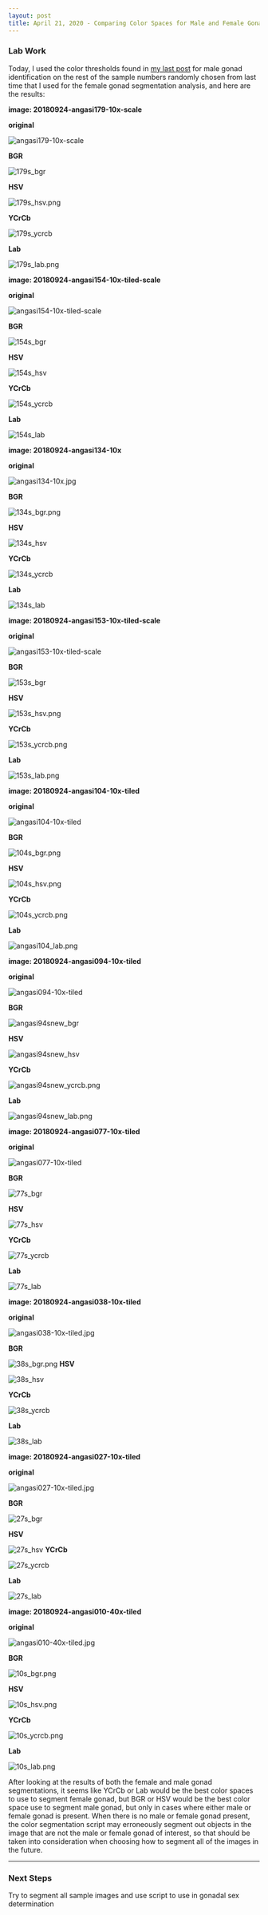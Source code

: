 ```yaml
---
layout: post
title: April 21, 2020 - Comparing Color Spaces for Male and Female Gonad Segmentation 
---
```


### Lab Work

Today, I used the color thresholds found in [my last post](https://h-ra.github.io/46-NewColorSegmentationMethod/) for male gonad identification on the rest of the sample numbers randomly chosen from last time that I used for the female gonad segmentation analysis, and here are the results:

__image: 20180924-angasi179-10x-scale__

__original__

![angasi179-10x-scale](https://github.com/H-Ra/h-ra.github.io/blob/master/images/20180924-angasi179-10x-scale.jpg?raw=true)

__BGR__

![179s_bgr](https://github.com/H-Ra/h-ra.github.io/blob/master/images/179s_bgr.png?raw=true)

__HSV__

![179s_hsv.png](https://github.com/H-Ra/h-ra.github.io/blob/master/images/179s_hsv.png?raw=true)

__YCrCb__

![179s_ycrcb](https://github.com/H-Ra/h-ra.github.io/blob/master/images/179s_ycrcb.png?raw=true)

__Lab__

![179s_lab.png](https://github.com/H-Ra/h-ra.github.io/blob/master/images/179s_lab.png?raw=true)

__image: 20180924-angasi154-10x-tiled-scale__

__original__

![angasi154-10x-tiled-scale](https://github.com/H-Ra/h-ra.github.io/blob/master/images/20180924-angasi154-10x-tiled-scale.jpg?raw=true)

__BGR__

![154s_bgr](https://github.com/H-Ra/h-ra.github.io/blob/master/images/154s_bgr.png?raw=true)

__HSV__

![154s_hsv](https://github.com/H-Ra/h-ra.github.io/blob/master/images/154s_hsv.png?raw=true)

__YCrCb__

![154s_ycrcb](https://github.com/H-Ra/h-ra.github.io/blob/master/images/154s_ycrcb.png?raw=true)

__Lab__

![154s_lab](https://github.com/H-Ra/h-ra.github.io/blob/master/images/154s_lab.png?raw=true)

__image: 20180924-angasi134-10x__

__original__

![angasi134-10x.jpg](https://github.com/H-Ra/h-ra.github.io/blob/master/images/20180924-angasi134-10x.jpg?raw=true)

__BGR__

![134s_bgr.png](https://github.com/H-Ra/h-ra.github.io/blob/master/images/134s_bgr.png?raw=true)

__HSV__

![134s_hsv](https://github.com/H-Ra/h-ra.github.io/blob/master/images/134s_hsv.png?raw=true)

__YCrCb__

![134s_ycrcb](https://github.com/H-Ra/h-ra.github.io/blob/master/images/134s_lab.png?raw=true)

__Lab__

![134s_lab](https://github.com/H-Ra/h-ra.github.io/blob/master/images/134s_ycrcb.png?raw=true)

__image: 20180924-angasi153-10x-tiled-scale__

__original__

![angasi153-10x-tiled-scale](https://github.com/H-Ra/h-ra.github.io/blob/master/images/20180924-angasi153-10x-tiled-scale.jpg?raw=true)

__BGR__

![153s_bgr](https://github.com/H-Ra/h-ra.github.io/blob/master/images/153s_bgr.png?raw=true)

__HSV__

![153s_hsv.png](https://github.com/H-Ra/h-ra.github.io/blob/master/images/153s_hsv.png?raw=true)

__YCrCb__

![153s_ycrcb.png](https://github.com/H-Ra/h-ra.github.io/blob/master/images/153s_ycrcb.png?raw=true)

__Lab__

![153s_lab.png](https://github.com/H-Ra/h-ra.github.io/blob/master/images/153s_lab.png?raw=true)

__image: 20180924-angasi104-10x-tiled__

__original__

![angasi104-10x-tiled](https://github.com/H-Ra/h-ra.github.io/blob/master/images/20180924-angasi104-10x-tiled.jpg?raw=true)

__BGR__

![104s_bgr.png](https://github.com/H-Ra/h-ra.github.io/blob/master/images/104s_bgr.png?raw=true)

__HSV__

![104s_hsv.png](https://github.com/H-Ra/h-ra.github.io/blob/master/images/104s_hsv.png?raw=true)

__YCrCb__

![104s_ycrcb.png](https://github.com/H-Ra/h-ra.github.io/blob/master/images/104s_ycrcb.png?raw=true)

__Lab__

![angasi104_lab.png](https://github.com/H-Ra/h-ra.github.io/blob/master/images/104s_lab.png?raw=true)

__image: 20180924-angasi094-10x-tiled__

__original__

![angasi094-10x-tiled](https://github.com/H-Ra/h-ra.github.io/blob/master/images/20180924-angasi094-10x-tiled.jpg?raw=true)

__BGR__

![angasi94snew_bgr](https://github.com/H-Ra/h-ra.github.io/blob/master/images/angasi94snew_bgr.png?raw=true)

__HSV__

![angasi94snew_hsv](https://github.com/H-Ra/h-ra.github.io/blob/master/images/angasi94snew_hsv.png?raw=true)

__YCrCb__

![angasi94snew_ycrcb.png](https://github.com/H-Ra/h-ra.github.io/blob/master/images/angasi94snew_ycrcb.png?raw=true)

__Lab__

![angasi94snew_lab.png](https://github.com/H-Ra/h-ra.github.io/blob/master/images/angasi94snew_lab.png?raw=true)

__image: 20180924-angasi077-10x-tiled__

__original__

![angasi077-10x-tiled](https://github.com/H-Ra/h-ra.github.io/blob/master/images/20180924-angasi077-10x-tiled.jpg?raw=true)

__BGR__

![77s_bgr](https://github.com/H-Ra/h-ra.github.io/blob/master/images/77s_bgr.png?raw=true)

__HSV__

![77s_hsv](https://github.com/H-Ra/h-ra.github.io/blob/master/images/77s_hsv.png?raw=true)

__YCrCb__

![77s_ycrcb](https://github.com/H-Ra/h-ra.github.io/blob/master/images/77s_ycrcb.png?raw=true)

__Lab__

![77s_lab](https://github.com/H-Ra/h-ra.github.io/blob/master/images/77s_lab.png?raw=true)

__image: 20180924-angasi038-10x-tiled__

__original__

![angasi038-10x-tiled.jpg](https://github.com/H-Ra/h-ra.github.io/blob/master/images/20180924-angasi038-10x-tiled.jpg?raw=true)

__BGR__

![38s_bgr.png](https://github.com/H-Ra/h-ra.github.io/blob/master/images/38s_bgr.png?raw=true)
__HSV__

![38s_hsv](https://github.com/H-Ra/h-ra.github.io/blob/master/images/38s_hsv.png?raw=true)

__YCrCb__

![38s_ycrcb](https://github.com/H-Ra/h-ra.github.io/blob/master/images/38s_ycrcb.png?raw=true)

__Lab__

![38s_lab](https://github.com/H-Ra/h-ra.github.io/blob/master/images/38s_lab.png?raw=true)

__image: 20180924-angasi027-10x-tiled__

__original__

![angasi027-10x-tiled.jpg](https://github.com/H-Ra/h-ra.github.io/blob/master/images/20180924-angasi027-10x-tiled.jpg?raw=true)

__BGR__

![27s_bgr](https://github.com/H-Ra/h-ra.github.io/blob/master/images/27s_bgr.png?raw=true)

__HSV__

![27s_hsv](https://github.com/H-Ra/h-ra.github.io/blob/master/images/27s_hsv.png?raw=true)
__YCrCb__

![27s_ycrcb](https://github.com/H-Ra/h-ra.github.io/blob/master/images/27s_ycrcb.png?raw=true)

__Lab__

![27s_lab](https://github.com/H-Ra/h-ra.github.io/blob/master/images/27s_lab.png?raw=true)

__image: 20180924-angasi010-40x-tiled__

__original__

![angasi010-40x-tiled.jpg](https://github.com/H-Ra/h-ra.github.io/blob/master/images/20180924-angasi010-40x-tiled.jpg?raw=true)

__BGR__

![10s_bgr.png](https://github.com/H-Ra/h-ra.github.io/blob/master/images/10s_bgr.png?raw=true)

__HSV__

![10s_hsv.png](https://github.com/H-Ra/h-ra.github.io/blob/master/images/10s_hsv.png?raw=true)

__YCrCb__

![10s_ycrcb.png](https://github.com/H-Ra/h-ra.github.io/blob/master/images/10s_ycrcb.png?raw=true)

__Lab__

![10s_lab.png](https://github.com/H-Ra/h-ra.github.io/blob/master/images/10s_lab.png?raw=true)

After looking at the results of both the female and male gonad segmentations, it seems like YCrCb or Lab would be the best color spaces to use to segment female gonad, but BGR or HSV would be the best color space use to segment male gonad, but only in cases where either male or female gonad is present. When there is no male or female gonad present, the color segmentation script may erroneously segment out objects in the image that are not the male or female gonad of interest, so that should be taken into consideration when choosing how to segment all of the images in the future.

---

### Next Steps

Try to segment all sample images and use script to use in gonadal sex determination
